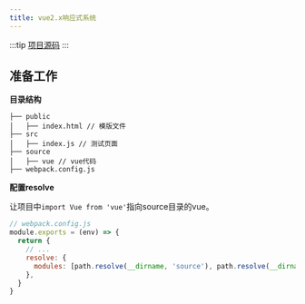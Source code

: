 ```yaml
---
title: vue2.x响应式系统
---
```


:::tip
[项目源码](https://github.com/helloforrestworld/vue-source)
:::

## 准备工作

**目录结构**

```
├── public
│   ├── index.html // 模版文件
├── src
│   ├── index.js // 测试页面
├── source
│   ├── vue // vue代码
├── webpack.config.js
```
**配置resolve**

让项目中```import Vue from 'vue'```指向source目录的vue。
```js
// webpack.config.js
module.exports = (env) => {
  return {
    // ...
    resolve: {
      modules: [path.resolve(__dirname, 'source'), path.resolve(__dirname, 'node_modules')]
    },
  }
}
```
